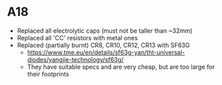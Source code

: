 # A18

* Replaced all electrolytic caps (must not be taller than ~32mm)
* Replaced all 'CC' resistors with metal ones
* Replaced (partially burnt) CR8, CR10, CR12, CR13 with SF63G
	* https://www.tme.eu/en/details/sf63g-yan/tht-universal-diodes/yangjie-technology/sf63g/
	* They have suitable specs and are very cheap, but are too large for their footprints
	